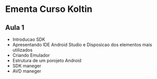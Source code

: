 # Ementa Curso Koltin
## Aula 1
- Introducao SDK
- Apresentando IDE Android Studio e Disposicao dos elementos mais utilizados
- Criando Emulador
- Estrutura de um porojeto Android
- SDK maneger
- AVD maneger
